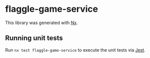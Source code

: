 # flaggle-game-service

This library was generated with [Nx](https://nx.dev).

## Running unit tests

Run `nx test flaggle-game-service` to execute the unit tests via [Jest](https://jestjs.io).
